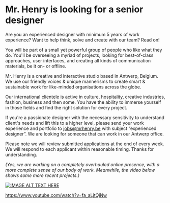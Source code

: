 # Mr. Henry is looking for a senior designer

Are you an experienced designer with minimum 5 years of work experience? Want to help think, solve and create with our team? Read on! 

You will be part of a small yet powerful group of people who like what they do. You'll be overseeing a myriad of projects, looking for best-of-class approaches, user interfaces, and creating all kinds of communication materials, be it on- or offline.

Mr. Henry is a creative and interactive studio based in Antwerp, Belgium. We use our friendly voices & unique mannerisms to create smart & sustainable work for like-minded organisations across the globe. 

Our international clientele is active in culture, hospitality, creative industries, fashion, business and then some. You have the ability to immerse yourself in those fields and find the right solution for every project.

If you're a passionate designer with the necessary sensitivity to understand client's needs and lift this to a higher level, please send your work experience and portfolio to jobs@mrhenry.be with subject “experienced designer”. We are looking for someone that can work in our Antwerp office. 

Please note we will review submitted applications at the end of every week. We will respond to each applicant within reasonable timing. Thanks for understanding. 

_(Yes, we are working on a completely overhauled online presence, with a more complete sense of our body of work. Meanwhile, the video below shows some more recent projects.)_


[![IMAGE ALT TEXT HERE](https://img.youtube.com/vi/fa_aLjtQjNw/0.jpg)](https://www.youtube.com/watch?v=fa_aLjtQjNw)

https://www.youtube.com/watch?v=fa_aLjtQjNw
